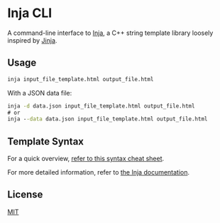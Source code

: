 # Inja CLI

A command-line interface to [Inja](https://pantor.github.io/inja/), a C++ string template library loosely inspired by [Jinja](https://jinja.palletsprojects.com/).

## Usage

```cmd
inja input_file_template.html output_file.html
```

With a JSON data file:

```cmd
inja -d data.json input_file_template.html output_file.html
# or
inja --data data.json input_file_template.html output_file.html
```

## Template Syntax

For a quick overview, [refer to this syntax cheat sheet](./syntax.html).

For more detailed information, refer to [the Inja documentation](https://pantor.github.io/inja/).

## License

[MIT](./LICENSE)
